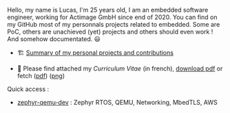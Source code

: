 Hello, my name is Lucas, I'm 25 years old, I am an embedded software engineer, working for Actimage GmbH since end of 2020. You can find on my GitHub most of my personnals projects related to embedded. Some are PoC, others are unachieved (yet) projects and others should even work ! And somehow documentated. 😃

- 🏗️ [Summary of my personal projects and contributions](https://github.com/lucasdietrich/lucasdietrich/blob/master/detailled.md) 

- 📄 Please find attached my *Curriculum Vitae* (in french), [download pdf](https://github.com/lucasdietrich/cv/raw/fr_pub/render/CVLucasDietrich_public.pdf) or fetch ([pdf](https://github.com/lucasdietrich/cv/blob/fr_pub/render/CVLucasDietrich_public.pdf)) ([png](https://github.com/lucasdietrich/cv/blob/fr_pub/render/CVLucasDietrich_public.png?raw=true))

Quick access : 
- [zephyr-qemu-dev](https://github.com/lucasdietrich/zephyr-qemu-dev) : Zephyr RTOS, QEMU, Networking, MbedTLS, AWS
